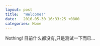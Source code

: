 ```yaml
---
layout: post
title:  "Welcome!"
date:   2016-05-30 16:33:25 +0800
categories: Home
---
```


Nothing!
目前什么都没有,只是测试一下而已...